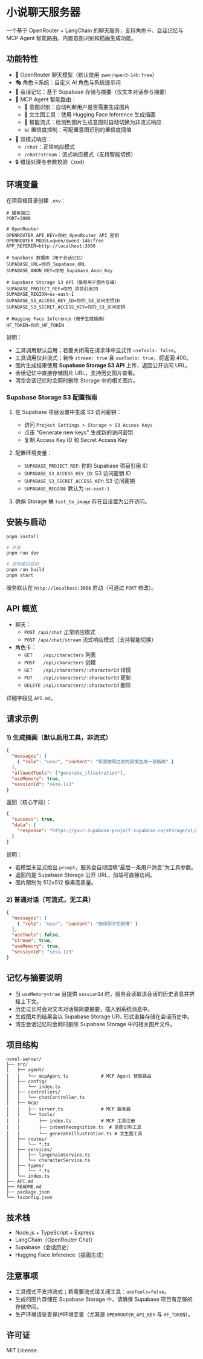 # 小说聊天服务器

一个基于 OpenRouter + LangChain 的聊天服务，支持角色卡、会话记忆与 MCP Agent 智能路由。内置意图识别和插画生成功能。

## 功能特性

- 🤖 OpenRouter 聊天模型（默认使用 `qwen/qwen3-14b:free`）
- 🎭 角色卡系统：自定义 AI 角色与系统提示词
- 🧠 会话记忆：基于 Supabase 存储与摘要（仅文本对话参与摘要）
- 🤖 MCP Agent 智能路由：
  - 🧠 意图识别：自动判断用户是否需要生成图片
  - 🎨 文生图工具：使用 Hugging Face Inference 生成插画
  - 🔄 智能流式：检测到图片生成意图时自动切换为非流式响应
  - 📊 置信度控制：可配置意图识别的置信度阈值
- 🌊 双模式响应：
  - `/chat`：正常响应模式
  - `/chat/stream`：流式响应模式（支持智能切换）
- 🔒 错误处理与参数校验（zod）

## 环境变量

在项目根目录创建 `.env`：

```env
# 服务端口
PORT=3008

# OpenRouter
OPENROUTER_API_KEY=你的_OpenRouter_API_密钥
OPENROUTER_MODEL=qwen/qwen3-14b:free
APP_REFERER=http://localhost:3000

# Supabase 数据库（用于会话记忆）
SUPABASE_URL=你的_Supabase_URL
SUPABASE_ANON_KEY=你的_Supabase_Anon_Key

# Supabase Storage S3 API（推荐用于图片存储）
SUPABASE_PROJECT_REF=你的_项目引用ID
SUPABASE_REGION=us-east-1
SUPABASE_S3_ACCESS_KEY_ID=你的_S3_访问密钥ID
SUPABASE_S3_SECRET_ACCESS_KEY=你的_S3_访问密钥

# Hugging Face Inference（用于生成插画）
HF_TOKEN=你的_HF_TOKEN
```

说明：
- 工具调用默认启用；若要关闭需在请求体中显式传 `useTools: false`。
- 工具调用仅非流式；若传 `stream: true` 且 `useTools: true`，将返回 400。
- 图片生成结果使用 **Supabase Storage S3 API** 上传，返回公开访问 URL。
- 会话记忆中直接存储图片 URL，支持历史图片查看。
- 清空会话记忆时会同时删除 Storage 中的相关图片。

### Supabase Storage S3 配置指南

1. 在 Supabase 项目设置中生成 S3 访问密钥：
   - 访问 `Project Settings > Storage > S3 Access Keys`
   - 点击 "Generate new keys" 生成新的访问密钥
   - 复制 Access Key ID 和 Secret Access Key

2. 配置环境变量：
   - `SUPABASE_PROJECT_REF`: 你的 Supabase 项目引用 ID
   - `SUPABASE_S3_ACCESS_KEY_ID`: S3 访问密钥 ID
   - `SUPABASE_S3_SECRET_ACCESS_KEY`: S3 访问密钥
   - `SUPABASE_REGION`: 默认为 `us-east-1`

3. 确保 Storage 桶 `text_to_image` 存在且设置为公开访问。

## 安装与启动

```bash
pnpm install

# 开发
pnpm run dev

# 或构建后启动
pnpm run build
pnpm start
```

服务默认在 `http://localhost:3008` 启动（可通过 `PORT` 修改）。

## API 概览

- 聊天：
  - `POST /api/chat` 正常响应模式
  - `POST /api/chat/stream` 流式响应模式（支持智能切换）
- 角色卡：
  - `GET    /api/characters` 列表
  - `POST   /api/characters` 创建
  - `GET    /api/characters/:characterId` 详情
  - `PUT    /api/characters/:characterId` 更新
  - `DELETE /api/characters/:characterId` 删除

详细字段见 `API.md`。

## 请求示例

### 1) 生成插画（默认启用工具，非流式）

```json
{
  "messages": [
    { "role": "user", "content": "帮我按照之前的剧情生成一张插画" }
  ],
  "allowedTools": ["generate_illustration"],
  "useMemory": true,
  "sessionId": "sess-123"
}
```

返回（核心字段）：

```json
{
  "success": true,
  "data": {
    "response": "https://your-supabase-project.supabase.co/storage/v1/object/public/text_to_image/sessions/sess-123/1234567890-uuid.png"
  }
}
```

说明：
- 若模型未显式给出 `prompt`，服务会自动回填“最后一条用户消息”为工具参数。
- 返回的是 Supabase Storage 公开 URL，前端可直接访问。
- 图片限制为 512x512 像素高质量。

### 2) 普通对话（可流式，无工具）

```json
{
  "messages": [
    { "role": "user", "content": "继续刚才的剧情" }
  ],
  "useTools": false,
  "stream": true,
  "useMemory": true,
  "sessionId": "sess-123"
}
```

## 记忆与摘要说明

- 当 `useMemory=true` 且提供 `sessionId` 时，服务会读取该会话的历史消息并拼接上下文。
- 历史过长时会对文本对话做简要摘要，插入到系统消息中。
- 生成图片的结果会以 Supabase Storage URL 形式直接存储在会话历史中。
- 清空会话记忆时会同时删除 Supabase Storage 中的相关图片文件。

## 项目结构

```
novel-server/
├── src/
│   ├── agent/
│   │   └── mcpAgent.ts            # MCP Agent 智能路由
│   ├── config/
│   │   └── index.ts
│   ├── controllers/
│   │   └── chatController.ts
│   ├── mcp/
│   │   ├── server.ts              # MCP 服务器
│   │   └── tools/
│   │       ├── index.ts           # MCP 工具注册
│   │       ├── intentRecognition.ts  # 意图识别工具
│   │       └── generateIllustration.ts # 文生图工具
│   ├── routes/
│   │   └── *.ts
│   ├── services/
│   │   ├── langchainService.ts
│   │   └── characterService.ts
│   ├── types/
│   │   └── *.ts
│   └── index.ts
├── API.md
├── README.md
├── package.json
└── tsconfig.json
```

## 技术栈

- Node.js + TypeScript + Express
- LangChain（OpenRouter Chat）
- Supabase（会话历史）
- Hugging Face Inference（插画生成）

## 注意事项

- 工具模式不支持流式；若需要流式请关闭工具：`useTools=false`。
- 生成的图片存储在 Supabase Storage 中，请确保 Supabase 项目有足够的存储空间。
- 生产环境请妥善保护环境变量（尤其是 `OPENROUTER_API_KEY` 与 `HF_TOKEN`）。

## 许可证

MIT License 
